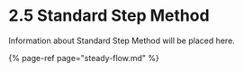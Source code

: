 # 2.5 Standard Step Method

Information about Standard Step Method will be placed here.

{% page-ref page="steady-flow.md" %}

